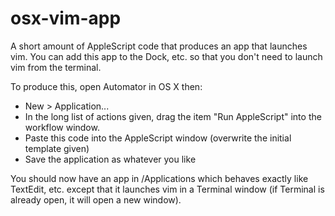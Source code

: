 # osx-vim-app

A short amount of AppleScript code that produces an app that launches vim. You can add this app to the Dock, etc. so that you don't need to launch vim from the terminal.

To produce this, open Automator in OS X then:
 - New > Application...
 - In the long list of actions given, drag the item "Run AppleScript" into the workflow window.
 - Paste this code into the AppleScript window (overwrite the initial template given)
 - Save the application as whatever you like
 
You should now have an app in /Applications which behaves exactly like TextEdit, etc. except that it launches vim in a Terminal window (if Terminal is already open, it will open a new window).
